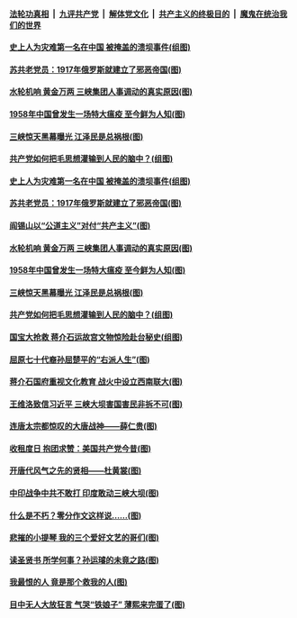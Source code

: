 ####  [法轮功真相](../../../../basic/blob/master/README.md?t=06281831) &nbsp;|&nbsp; [九评共产党](../../../../9ping.md/blob/master/README.md?t=06281831) &nbsp;|&nbsp; [解体党文化](../../../../jtdwh.md/blob/master/README.md?t=06281831)  &nbsp;|&nbsp; [共产主义的终极目的](../../../../gczydzjmd.md/blob/master/README.md?t=06281831) &nbsp;|&nbsp; [魔鬼在统治我们的世界](../../../../mgztzwmdsj.md/blob/master/README.md?t=06281831) 

#### [史上人为灾难第一名在中国 被掩盖的溃坝事件(组图)](../pages/p6/937528.md?t=06281831) 

#### [苏共老党员：1917年俄罗斯就建立了邪恶帝国(图)](../pages/p6/937590.md?t=06281831) 

#### [水轮机响 黄金万两 三峡集团人事调动的真实原因(图)](../pages/p6/937524.md?t=06281831) 

#### [1958年中国曾发生一场特大瘟疫 至今鲜为人知(图)](../pages/p6/937699.md?t=06281831) 

#### [三峡惊天黑幕曝光 江泽民是总祸根(图)](../pages/p6/937513.md?t=06281831) 

#### [共产党如何把毛思想灌输到人民的脑中？(组图)](../pages/p6/937341.md?t=06281831) 

#### [史上人为灾难第一名在中国 被掩盖的溃坝事件(组图)](../pages/p6/937528.md?t=06281831) 

#### [苏共老党员：1917年俄罗斯就建立了邪恶帝国(图)](../pages/p6/937590.md?t=06281831) 

#### [阎锡山以“公道主义”对付“共产主义”(图)](../pages/p6/937686.md?t=06281831) 

#### [水轮机响 黄金万两 三峡集团人事调动的真实原因(图)](../pages/p6/937524.md?t=06281831) 

#### [1958年中国曾发生一场特大瘟疫 至今鲜为人知(图)](../pages/p6/937699.md?t=06281831) 

#### [三峡惊天黑幕曝光 江泽民是总祸根(图)](../pages/p6/937513.md?t=06281831) 

#### [共产党如何把毛思想灌输到人民的脑中？(组图)](../pages/p6/937341.md?t=06281831) 

#### [国宝大抢救 蒋介石运故宫文物惊险赴台秘史(组图)](../pages/p6/934957.md?t=06281831) 

#### [屈原七十代裔孙屈楚平的“右派人生”(图)](../pages/p6/936524.md?t=06281831) 

#### [蒋介石国府重视文化教育 战火中设立西南联大(图)](../pages/p6/937070.md?t=06281831) 

#### [王维洛致信习近平 三峡大坝害国害民非拆不可(图)](../pages/p6/937509.md?t=06281831) 

#### [连唐太宗都惊叹的大唐战神——薛仁贵(图)](../pages/p6/936527.md?t=06281831) 

#### [收租度日 抱团求赞：美国共产党今昔(图)](../pages/p6/937312.md?t=06281831) 

#### [开唐代风气之先的贤相——杜黄裳(图)](../pages/p6/932911.md?t=06281831) 

#### [中印战争中共不敢打 印度敢动三峡大坝(图)](../pages/p6/937491.md?t=06281831) 

#### [什么是不朽？零分作文这样说……(图)](../pages/p6/937290.md?t=06281831) 

#### [悲摧的小提琴 我的三个爱好文艺的哥们(图)](../pages/p6/937171.md?t=06281831) 

#### [读圣贤书 所学何事？孙运璿的未竟之路(图)](../pages/p6/934952.md?t=06281831) 

#### [我最恨的人 竟是那个救我的人(图)](../pages/p6/937293.md?t=06281831) 

#### [目中无人大放狂言 气哭“铁娘子” 薄熙来完蛋了(图)](../pages/p6/936525.md?t=06281831) 

